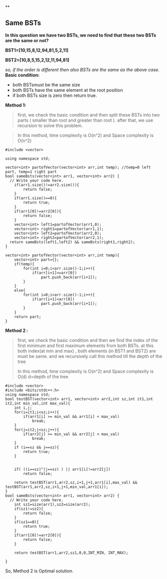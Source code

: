 ﻿**

## Same BSTs
**In this question we have two BSTs, we need to find that these two BSTs are the same or not?**

**BST1=[10,15,8,12,94,81,5,2,11]**

**BST2=[10,8,5,15,2,12,11,94,81]**

*so, if the order is different then also BSTs are the same as the above case.*
**Basic condition:**

 - both BSTsmust be the same size
 - both BSTs have the same element  at the root position
 - if both BSTs size is zero then return true.

**Method 1:**

>first, we check the basic condition and then split these BSTs into two parts ( smaller than root and greater than root ).
after that, we use recursion to solve this problem.

> In this method,  time complexity is O(n^2) and Space complexity 
is O(n^2)

    #include <vector>
    
    using namespace std;
    
    vector<int> partofVector(vector<int> arr,int temp); //temp=0 left part, temp=1 right part
    bool sameBsts(vector<int> arr1, vector<int> arr2) {
      // Write your code here.
    	if(arr1.size()!=arr2.size()){
    		return false;
    	}
    	if(arr1.size()==0){
    		return true;
    	}
    	if(arr1[0]!=arr2[0]){
    		return false;
    	}
    	vector<int> left1=partofVector(arr1,0);
    	vector<int> right1=partofVector(arr1,1);
    	vector<int> left2=partofVector(arr2,0);
    	vector<int> right2=partofVector(arr2,1);
      return sameBsts(left1,left2) && sameBsts(right1,right2);
    }
    
    vector<int> partofVector(vector<int> arr,int temp){
    	vector<int> part={};
    	if(temp){
    		for(int i=0;i<arr.size()-1;i++){
    			if(arr[i+1]>=arr[0])
    				part.push_back(arr[i+1]);
    		}
    	}
    	else{
    		for(int i=0;i<arr.size()-1;i++){
    			if(arr[i+1]<arr[0])
    				part.push_back(arr[i+1]);
    		}
    	}
    	return part;
    }

   **Method 2 :**

   

> first, we check the basic condition and then we find the index of the first minimum and first maximum elements from both BSTs.
at this both index(at min and max) , both elements (in BST1 and BST2) are must be same. and we recursively call this method till the depth of the tree
> 
>  In this method,  time complexity is O(n^2) and Space complexity 
is O(d) d=depth of the tree

    #include <vector>
    #include <bits/stdc++.h>
    using namespace std;
    bool testBST(vector<int> arr1, vector<int> arr2,int sz,int it1,int it2,int min_val,int max_val){
    	int i,j;
    	for(i=it1;i<sz;i++){
    		if(arr1[i] >= min_val && arr1[i] < max_val)
    			break;
    	}
    	for(j=it2;j<sz;j++){
    		if(arr2[j] >= min_val && arr2[j] < max_val)
    			break;
    	}
    	if (i==sz && j==sz){
    		return true;
    	}
    	
    	
    	if( ((i==sz)^(j==sz) ) || arr1[i]!=arr2[j])
    		return false;
    	
    	return testBST(arr1,arr2,sz,i+1,j+1,arr1[i],max_val) && testBST(arr1,arr2,sz,i+1,j+1,min_val,arr1[i]);
    }
    bool sameBsts(vector<int> arr1, vector<int> arr2) {
      // Write your code here.
    	int sz1=size(arr1),sz2=size(arr2);
    	if(sz1!=sz2){
    		return false;
    	}
    	if(sz1==0){
    		return true;
    	}
    	if(arr1[0]!=arr2[0]){
    		return false;
    	}
    	
    	return testBST(arr1,arr2,sz1,0,0,INT_MIN, INT_MAX);
      
    }


So, Method 2 is Optimal solution.








